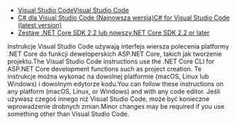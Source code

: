 * [<span data-ttu-id="a768a-101">Visual Studio Code</span><span class="sxs-lookup"><span data-stu-id="a768a-101">Visual Studio Code</span></span>](https://code.visualstudio.com/download)
* [<span data-ttu-id="a768a-102">C# dla Visual Studio Code (Najnowsza wersja)</span><span class="sxs-lookup"><span data-stu-id="a768a-102">C# for Visual Studio Code (latest version)</span></span>](https://marketplace.visualstudio.com/items?itemName=ms-dotnettools.csharp)
* [<span data-ttu-id="a768a-103">Zestaw .NET Core SDK 2,2 lub nowszy</span><span class="sxs-lookup"><span data-stu-id="a768a-103">.NET Core SDK 2.2 or later</span></span>](https://dotnet.microsoft.com/download/dotnet-core)

<span data-ttu-id="a768a-104">Instrukcje Visual Studio Code używają interfejs wiersza polecenia platformy .NET Core do funkcji deweloperskich ASP.NET Core, takich jak tworzenie projektu.</span><span class="sxs-lookup"><span data-stu-id="a768a-104">The Visual Studio Code instructions use the .NET Core CLI for ASP.NET Core development functions such as project creation.</span></span> <span data-ttu-id="a768a-105">Te instrukcje można wykonać na dowolnej platformie (macOS, Linux lub Windows) i dowolnym edytorze kodu.</span><span class="sxs-lookup"><span data-stu-id="a768a-105">You can follow these instructions on any platform (macOS, Linux, or Windows) and with any code editor.</span></span> <span data-ttu-id="a768a-106">Jeśli używasz czegoś innego niż Visual Studio Code, może być konieczne wprowadzenie drobnych zmian.</span><span class="sxs-lookup"><span data-stu-id="a768a-106">Minor changes may be required if you use something other than Visual Studio Code.</span></span>
